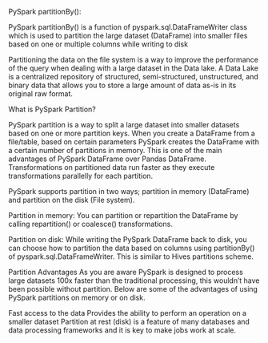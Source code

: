 PySpark partitionBy():

PySpark partitionBy() is a function of pyspark.sql.DataFrameWriter class which is used to partition the large dataset (DataFrame) into smaller files based on one or multiple columns while writing to disk

Partitioning the data on the file system is a way to improve the performance of the query when dealing with a large dataset in the Data lake. A Data Lake is a centralized repository of structured, semi-structured, unstructured, and binary data that allows you to store a large amount of data as-is in its original raw format.

What is PySpark Partition?

PySpark partition is a way to split a large dataset into smaller datasets based on one or more partition keys. When you create a DataFrame from a file/table, based on certain parameters PySpark creates the DataFrame with a certain number of partitions in memory. This is one of the main advantages of PySpark DataFrame over Pandas DataFrame. Transformations on partitioned data run faster as they execute transformations parallelly for each partition.

PySpark supports partition in two ways; partition in memory (DataFrame) and partition on the disk (File system).

Partition in memory: You can partition or repartition the DataFrame by calling repartition() or coalesce() transformations.

Partition on disk: While writing the PySpark DataFrame back to disk, you can choose how to partition the data based on columns using partitionBy() of pyspark.sql.DataFrameWriter. This is similar to Hives partitions scheme.

Partition Advantages
As you are aware PySpark is designed to process large datasets 100x faster than the traditional processing, this wouldn’t have been possible without partition. Below are some of the advantages of using PySpark partitions on memory or on disk.

Fast access to the data
Provides the ability to perform an operation on a smaller dataset
Partition at rest (disk) is a feature of many databases and data processing frameworks and it is key to make jobs work at scale.
